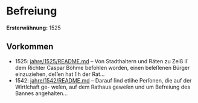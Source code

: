 # Befreiung

**Ersterwähnung:** 1525

## Vorkommen
- 1525: [jahre/1525/README.md](../jahre/1525/README.md) – Von Stadthaltern und Räten zu Zeiß iſ dem Richter
Caspar Böhme befohlen worden, einen beſeſſenen Bürger
einzuziehen, deſſen hat ſih der Rat...
- 1542: [jahre/1542/README.md](../jahre/1542/README.md) – Darauf ſind etlihe Perſonen, die auf der Wirtſchaft ge-
weſen, auf dem Rathaus geweſen und um Befreiung des
Bannes angehalten...
